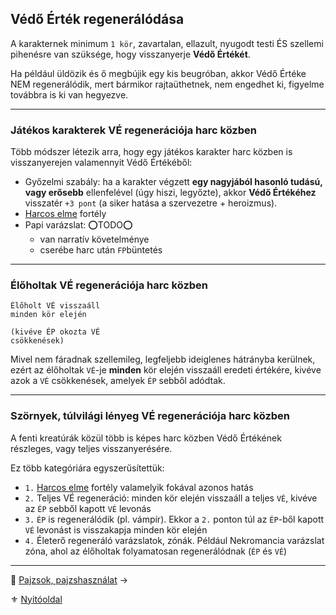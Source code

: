 ## Védő Érték regenerálódása

A karakternek minimum `1 kör`, zavartalan, ellazult, nyugodt testi ÉS szellemi pihenésre van szüksége, hogy visszanyerje **Védő Értékét**.

Ha például üldözik és ő megbújik egy kis beugróban, akkor Védő Értéke NEM regenerálódik, mert bármikor rajtaüthetnek, nem engedhet ki, figyelme továbbra is ki van hegyezve.

---
### Játékos karakterek VÉ regenerációja harc közben

Több módszer létezik arra, hogy egy játékos karakter harc közben is visszanyerejen valamennyit Védő Értékéből:

- Győzelmi szabály: ha a karakter végzett **egy nagyjából hasonló tudású, vagy erősebb** ellenfelével (úgy hiszi, legyőzte), akkor **Védő Értékéhez** visszatér `+3 pont` (a siker hatása a szervezetre + heroizmus).
 - [Harcos elme](https://github.com/kaktusztea/szilankrpg/blob/master/md/fortelyok.harci/harcos_elme.md) fortély 
 - Papi varázslat: ⭕TODO⭕
   - van narratív követelménye
   - cserébe harc után `FP`büntetés

---
### Élőholtak VÉ regenerációja harc közben

```
Élőholt VÉ visszaáll
minden kör elején

(kivéve ÉP okozta VÉ
csökkenések)
```

Mivel nem fáradnak szellemileg, legfeljebb ideiglenes hátrányba kerülnek, ezért az élőholtak `VÉ`-je **minden** kör elején visszaáll eredeti értékére, kivéve azok a `VÉ` csökkenések, amelyek `ÉP` sebből adódtak.

---
### Szörnyek, túlvilági lényeg VÉ regenerációja harc közben

A fenti kreatúrák közül több is képes harc közben Védő Értékének részleges, vagy teljes visszanyerésére.

Ez több kategóriára egyszerűsítettük:

- `1.` [Harcos elme](https://github.com/kaktusztea/szilankrpg/blob/master/md/fortelyok.harci/harcos_elme.md) fortély valamelyik fokával azonos hatás
- `2.` Teljes VÉ regeneráció: minden kör elején visszaáll a teljes `VÉ`, kivéve az `ÉP` sebből kapott `VÉ` levonás
- `3.` `ÉP` is regenerálódik (pl. vámpír). Ekkor a `2.` ponton túl az `ÉP`-ből kapott `VÉ` levonást is visszakapja minden kör elején
- `4.` Életerő regeneráló varázslatok, zónák. Például Nekromancia varázslat zóna, ahol az élőholtak folyamatosan regenerálódnak (`ÉP` és `VÉ`)

---

🔗 [Pajzsok, pajzshasználat](064_02_09_pajzsok_pajzshasznalat.md) →

⚜️ [Nyitóoldal](start.md#6-harcrendszer-%EF%B8%8F)
